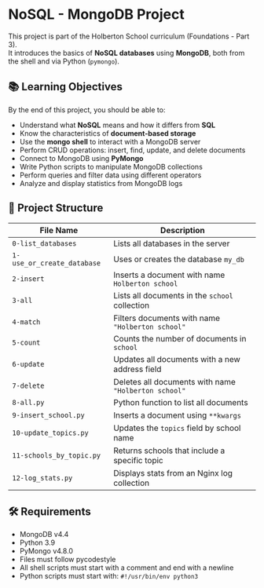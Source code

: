 # NoSQL - MongoDB Project

This project is part of the Holberton School curriculum (Foundations - Part 3).  
It introduces the basics of **NoSQL databases** using **MongoDB**, both from the shell and via Python (`pymongo`).

## 📚 Learning Objectives

By the end of this project, you should be able to:

- Understand what **NoSQL** means and how it differs from **SQL**
- Know the characteristics of **document-based storage**
- Use the **mongo shell** to interact with a MongoDB server
- Perform CRUD operations: insert, find, update, and delete documents
- Connect to MongoDB using **PyMongo**
- Write Python scripts to manipulate MongoDB collections
- Perform queries and filter data using different operators
- Analyze and display statistics from MongoDB logs

## 📂 Project Structure

| File Name             | Description                                      |
|----------------------|--------------------------------------------------|
| `0-list_databases`   | Lists all databases in the server                |
| `1-use_or_create_database` | Uses or creates the database `my_db`     |
| `2-insert`           | Inserts a document with name `Holberton school` |
| `3-all`              | Lists all documents in the `school` collection   |
| `4-match`            | Filters documents with name `"Holberton school"` |
| `5-count`            | Counts the number of documents in `school`       |
| `6-update`           | Updates all documents with a new address field   |
| `7-delete`           | Deletes all documents with name `"Holberton school"` |
| `8-all.py`           | Python function to list all documents            |
| `9-insert_school.py` | Inserts a document using `**kwargs`              |
| `10-update_topics.py`| Updates the `topics` field by school name        |
| `11-schools_by_topic.py`| Returns schools that include a specific topic |
| `12-log_stats.py`    | Displays stats from an Nginx log collection      |

## 🛠️ Requirements

- MongoDB v4.4
- Python 3.9
- PyMongo v4.8.0
- Files must follow pycodestyle
- All shell scripts must start with a comment and end with a newline
- Python scripts must start with: `#!/usr/bin/env python3`
